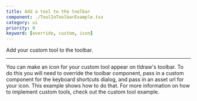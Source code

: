 ```yaml
---
title: Add a tool to the toolbar
component: ./ToolInToolbarExample.tsx
category: ui
priority: 0
keyword: [override, custom, icon]
---
```


Add your custom tool to the toolbar.

---

You can make an icon for your custom tool appear on tldraw's toolbar. To do this you will need to override the toolbar component, pass in a custom component for the keyboard shortcuts dialog, and pass in an asset url for your icon. This example shows how to do that. For more information on how to implement custom tools, check out the custom tool example.
